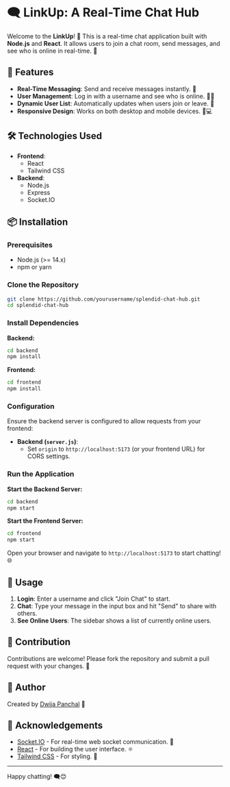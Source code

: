 # 🗨️ LinkUp: A Real-Time Chat Hub

Welcome to the **LinkUp**! 🎉 This is a real-time chat application built with **Node.js** and **React**. It allows users to join a chat room, send messages, and see who is online in real-time. 🚀

## 🚀 Features

- **Real-Time Messaging**: Send and receive messages instantly. 💬
- **User Management**: Log in with a username and see who is online. 🧑‍💻
- **Dynamic User List**: Automatically updates when users join or leave. 👥
- **Responsive Design**: Works on both desktop and mobile devices. 📱💻

## 🛠️ Technologies Used

- **Frontend**: 
  - React
  - Tailwind CSS
- **Backend**: 
  - Node.js
  - Express
  - Socket.IO

## 📦 Installation

### Prerequisites

- Node.js (>= 14.x)
- npm or yarn

### Clone the Repository

```bash
git clone https://github.com/yourusername/splendid-chat-hub.git
cd splendid-chat-hub
```

### Install Dependencies

**Backend:**

```bash
cd backend
npm install
```

**Frontend:**

```bash
cd frontend
npm install
```

### Configuration

Ensure the backend server is configured to allow requests from your frontend:

- **Backend (`server.js`)**: 
  - Set `origin` to `http://localhost:5173` (or your frontend URL) for CORS settings.

### Run the Application

**Start the Backend Server:**

```bash
cd backend
npm start
```

**Start the Frontend Server:**

```bash
cd frontend
npm start
```

Open your browser and navigate to `http://localhost:5173` to start chatting! 🌐

## 🧩 Usage

1. **Login**: Enter a username and click "Join Chat" to start.
2. **Chat**: Type your message in the input box and hit "Send" to share with others.
3. **See Online Users**: The sidebar shows a list of currently online users.

## 📝 Contribution

Contributions are welcome! Please fork the repository and submit a pull request with your changes. 🙌


## 👤 Author

Created by [Dwija Panchal](https://www.linkedin.com/in/dwijapanchal) 🎨

## 📢 Acknowledgements

- [Socket.IO](https://socket.io/) - For real-time web socket communication. 🔗
- [React](https://reactjs.org/) - For building the user interface. ⚛️
- [Tailwind CSS](https://tailwindcss.com/) - For styling. 🎨

---

Happy chatting! 🗨️😊
